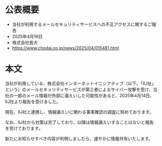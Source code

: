 # 公表概要
- 当社が利用するメールセキュリティサービスへの不正アクセスに関するご報告
- 2025年4月16日
- 株式会社長大
- https://www.chodai.co.jp/news/2025/04/015481.html

# 本文
当社が利用している、株式会社インターネットイニシアティブ（以下、「IIJ社」という）のメールセキュリティサービスが第三者によるサイバー攻撃を受け、当社の一部のメール情報が外部に漏えいした可能性があると、2025年4月14日、IIJ社より報告を受けました。

現在、IIJ社と連携し、情報漏えいに関わる事実確認の調査に努めております。

なお、IIJ社から対策は完了しており、以降は情報漏えいすることはないと報告を受けております。

新たにお知らせすべき内容が判明しましたら、速やかに情報共有いたします。
